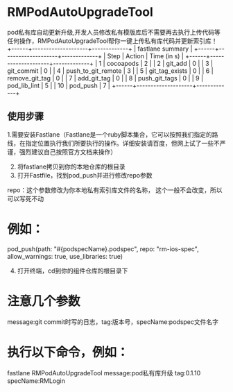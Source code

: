 # RMPodAutoUpgradeTool
pod私有库自动更新升级,开发人员修改私有模版库后不需要再去执行上传代码等任何操作，RMPodAutoUpgradeTool帮你一键上传私有库代码并更新索引库！
+------+--------------------+-------------+
|            fastlane summary             |
+------+--------------------+-------------+
| Step | Action             | Time (in s) |
+------+--------------------+-------------+
| 1    | cocoapods          | 2           |
| 2    | git_add            | 0           |
| 3    | git_commit         | 0           |
| 4    | push_to_git_remote | 3           |
| 5    | git_tag_exists     | 0           |
| 6    | remove_git_tag     | 0           |
| 7    | add_git_tag        | 0           |
| 8    | push_git_tags      | 0           |
| 9    | pod_lib_lint       | 5           |
| 10   | pod_push           | 7           |
+------+--------------------+-------------+
## 使用步骤

1.需要安装Fastlane（Fastlane是一个ruby脚本集合，它可以按照我们指定的路线，在指定位置执行我们所要执行的操作。详细安装请百度，但网上试了一些不严谨，强烈建议自己按照官方文档来操作）

2. 将fastlane拷贝到你的本地仓库的根目录
3. 打开Fastfile，找到pod_push并进行修改repo参数

repo：这个参数修改为你本地私有索引库文件的名称， 这个一般不会改变，所以可以写死不动
# 例如：
pod_push(path: "#{podspecName}.podspec", repo: "rm-ios-spec", allow_warnings: true, use_libraries: true)

4. 打开终端，cd到你的组件仓库的根目录下

# 注意几个参数
 message:git commit时写的日志，tag:版本号，specName:podspec文件名字

# 执行以下命令，例如：
fastlane RMPodAutoUpgradeTool message:pod私有库升级 tag:0.1.10 specName:RMLogin

